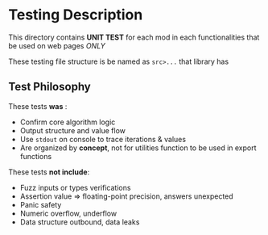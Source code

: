 # Testing Description

This directory contains **UNIT TEST** for each mod in each functionalities that be used on web pages *ONLY*

These testing file structure is be named as `src>...` that library has

## Test Philosophy

These tests **was** :

- Confirm core algorithm logic
- Output structure and value flow
- Use `stdout` <ostream> on console to trace iterations & values
- Are organized by **concept**, not for utilities function to be used in export functions

These tests **not include**:

- Fuzz inputs or types verifications
- Assertion value => floating-point precision, answers unexpected
- Panic safety
- Numeric overflow, underflow
- Data structure outbound, data leaks